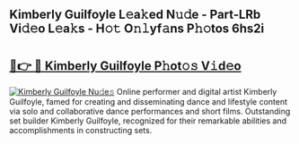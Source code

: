 ## Kimberly Guilfoyle L𝚎a𝚔ed N𝚞𝚍e - Part-LRb Vi𝚍𝚎o L𝚎a𝚔s - H𝚘𝚝 O𝚗𝚕yf𝚊ns P𝚑𝚘tos 6hs2i

# <h2><a href="http://kf2gwng.oniu.top/?m=Kimberly+Guilfoyle">🔗👉 🔴 Kimberly Guilfoyle P𝚑ot𝚘𝚜 V𝚒d𝚎o</a></h2>

[![Kimberly Guilfoyle Nu𝚍e𝚜](https://i.imgur.com/0qMVB7G.gif)](http://kf2gwng.oniu.top/?m=Kimberly+Guilfoyle)
Online performer and digital artist Kimberly Guilfoyle, famed for creating and disseminating dance and lifestyle content via solo and collaborative dance performances and short films. Outstanding set builder Kimberly Guilfoyle, recognized for their remarkable abilities and accomplishments in constructing sets.  
